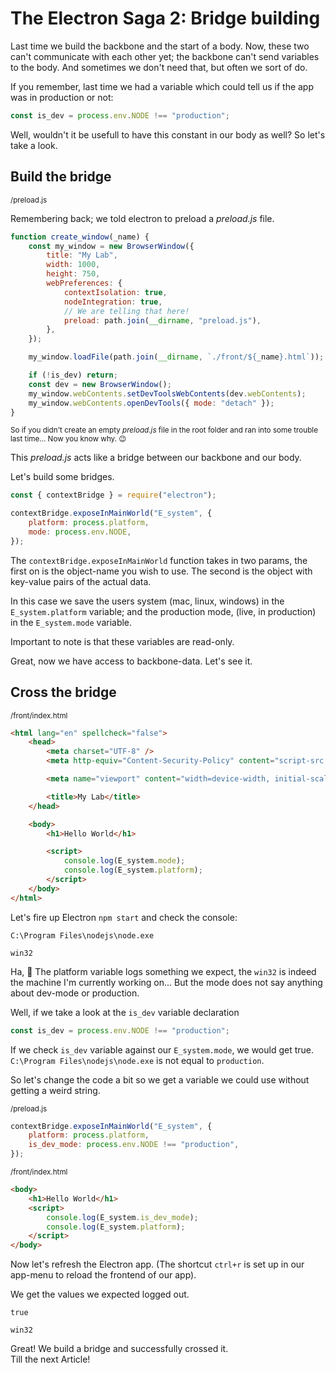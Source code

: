 # The Electron Saga 2: Bridge building

Last time we build the backbone and the start of a body. Now, these two can't communicate with each other yet; the backbone can't send variables to the body. And sometimes we don't need that, but often we sort of do.

If you remember, last time we had a variable which could tell us if the app was in production or not:

```js
const is_dev = process.env.NODE !== "production";
```

Well, wouldn't it be usefull to have this constant in our body as well?
So let's take a look.

## Build the bridge

<small>/preload.js</small>

Remembering back; we told electron to preload a _preload.js_ file.

```js
function create_window(_name) {
	const my_window = new BrowserWindow({
		title: "My Lab",
		width: 1000,
		height: 750,
		webPreferences: {
			contextIsolation: true,
			nodeIntegration: true,
			// We are telling that here!
			preload: path.join(__dirname, "preload.js"),
		},
	});

	my_window.loadFile(path.join(__dirname, `./front/${_name}.html`));

	if (!is_dev) return;
	const dev = new BrowserWindow();
	my_window.webContents.setDevToolsWebContents(dev.webContents);
	my_window.webContents.openDevTools({ mode: "detach" });
}
```

<small>So if you didn't create an empty _preload.js_ file in the root folder and ran into some trouble last time... Now you know why. 😉</small>

This _preload.js_ acts like a bridge between our backbone and our body.

Let's build some bridges.

```js
const { contextBridge } = require("electron");

contextBridge.exposeInMainWorld("E_system", {
	platform: process.platform,
	mode: process.env.NODE,
});
```

The `contextBridge.exposeInMainWorld` function takes in two params, the first on is the object-name you wish to use. The second is the object with key-value pairs of the actual data.

In this case we save the users system (mac, linux, windows) in the `E_system.platform` variable; and the production mode, (live, in production) in the `E_system.mode` variable.

Important to note is that these variables are read-only.

Great, now we have access to backbone-data. Let's see it.

## Cross the bridge

<small>/front/index.html</small>

```html
<html lang="en" spellcheck="false">
	<head>
		<meta charset="UTF-8" />
		<meta http-equiv="Content-Security-Policy" content="script-src 'self' 'unsafe-inline';" />

		<meta name="viewport" content="width=device-width, initial-scale=1.0" />

		<title>My Lab</title>
	</head>

	<body>
		<h1>Hello World</h1>

		<script>
			console.log(E_system.mode);
			console.log(E_system.platform);
		</script>
	</body>
</html>
```

Let's fire up Electron `npm start` and check the console:

```
C:\Program Files\nodejs\node.exe

win32
```

Ha, 🤔
The platform variable logs something we expect, the `win32` is indeed the machine I'm currently working on...
But the mode does not say anything about dev-mode or production.

Well, if we take a look at the `is_dev` variable declaration

```js
const is_dev = process.env.NODE !== "production";
```

If we check `is_dev` variable against our `E_system.mode`, we would get true. `C:\Program Files\nodejs\node.exe` is not equal to `production`.

So let's change the code a bit so we get a variable we could use without getting a weird string.

<small>/preload.js</small>

```js
contextBridge.exposeInMainWorld("E_system", {
	platform: process.platform,
	is_dev_mode: process.env.NODE !== "production",
});
```

<small>/front/index.html</small>

```html
<body>
	<h1>Hello World</h1>
	<script>
		console.log(E_system.is_dev_mode);
		console.log(E_system.platform);
	</script>
</body>
```

Now let's refresh the Electron app. (The shortcut `ctrl+r` is set up in our app-menu to reload the frontend of our app).

We get the values we expected logged out.

```
true

win32
```

Great! We build a bridge and successfully crossed it. <br> Till the next Article!
